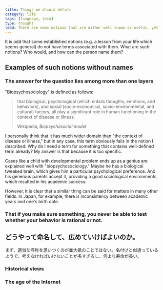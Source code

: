 ```yaml
---
title: Things we should define
category: life
tags: [language, idea]
type: thought
lead: There are some notions that are either well known or useful, yet do not own their "names."
---
```

It is odd that some established notions (e.g. a lesson from your life which seems general) do not have terms associated with them. What are such notions? Who would, and how can the person name them?

<!-- more -->

## Examples of such notions without names

### The answer for the question lies among more than one layers
"Biopsychosociology" is defined as follows:

<blockquote cite="https://en.wikipedia.org/wiki/Biopsychosocial_model">
  <p>that biological, psychological (which entails thoughts, emotions, and behaviors), and social (socio-economical, socio-environmental, and cultural) factors, all play a significant role in human functioning in the context of disease or illness.</p>
  <footer> Wikipedia, <cite>Biopsychosocial model</cite></footer>
</blockquote>

I personally think that it has much wider domain than "the context of disease or illness," but in any case, this term obviously falls in the notion I described. Why do I need a term for something that contains well-defined term already? My answer is that because it is too specific.

Cases like a child with developmental problem ends up as a genius are explained well with "biopsychosociology." Maybe he has a biological tweaked brain, which gives him a particular psychological preference. And his generous parents accept it, providing a good sociological environments, which resulted in his academic success.

However, it is clear that a similar thing can be said for matters in many other fields. In Japan, for example, there is inconsistency between academic years and one's birth date. 


### That if you make sure something, you never be able to test whether your behavior is rational or not.

## どうやって命名して、広めていけばよいのか。
まず、適当な呼称を思いつくのが並大抵のことではない。名付けと似通っているようで、考えなければいけないことが多すぎるし、何より寿命が長い。

### Historical views

### The age of the Internet

